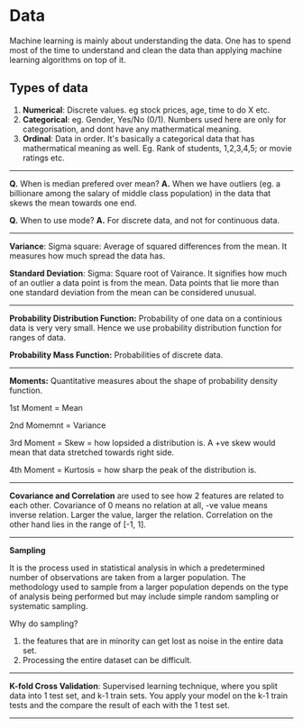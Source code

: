 # Data

Machine learning is mainly about understanding the data. One has to spend most of the time to understand and clean the data than applying machine learning algorithms on top of it.

## Types of data

1. **Numerical**: Discrete values. eg stock prices, age, time to do X etc.
2. **Categorical**: eg. Gender, Yes/No (0/1). Numbers used here are only for categorisation, and dont have any mathermatical meaning.
3. **Ordinal**: Data in order. It's basically a categorical data that has mathermatical meaning as well. Eg. Rank of students, 1,2,3,4,5; or movie ratings etc.

--------

**Q.** When is median prefered over mean?
**A.** When we have outliers (eg. a billionare among the salary of middle class population) in the data that skews the mean towards one end.

**Q.** When to use mode?
**A.** For discrete data, and not for continuous data.

-------

**Variance**: Sigma square: Average of squared differences from the mean. It measures how much spread the data has.

**Standard Deviation**: Sigma: Square root of Vairance. It signifies how much of an outlier a data point is from the mean. Data points that lie more than one standard deviation from the mean can be considered unusual.

------

**Probability Distribution Function:** Probability of one data on a continious data is very very small. Hence we use probability distribution function for ranges of data.

**Probability Mass Function:** Probabilities of discrete data.

------

**Moments:** Quantitative measures about the shape of probability density function.

1st Moment = Mean

2nd Momemnt = Variance

3rd Moment = Skew = how lopsided a distribution is. A +ve skew would mean that data stretched towards right side.

4th Moment = Kurtosis = how sharp the peak of the distribution is.

--------

**Covariance and Correlation** are used to see how 2 features are related to each other. Covariance of 0 means no relation at all, -ve value means inverse relation. Larger the value, larger the relation. Correlation on the other hand lies in the range of [-1, 1].

-------

**Sampling**

It is the process used in statistical analysis in which a predetermined number of observations are taken from a larger population. The methodology used to sample from a larger population depends on the type of analysis being performed but may include simple random sampling or systematic sampling.

Why do sampling? 
1. the features that are in minority can get lost as noise in the entire data set.
2. Processing the entire dataset can be difficult.

-----

**K-fold Cross Validation**: Supervised learning technique, where you split data into 1 test set, and k-1 train sets. You apply your model on the k-1 train tests and the compare the result of each with the 1 test set.

-----

